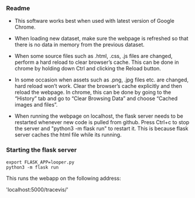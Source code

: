 ### Readme

* This software works best when used with latest version of Google Chrome.

* When loading new dataset, make sure the webpage is refreshed so that there is no data in memory from the previous dataset.

* When some source files such as .html, .css, .js files are changed, perform a hard reload to clear browser’s cache. This can be done in chrome by holding down Ctrl and clicking the Reload button. 

* In some occasion when assets such as .png, .jpg files etc. are changed, hard reload won’t work. Clear the browser’s cache explicitly and then reload the webpage. In chrome, this can be done by going to the “History” tab and go to “Clear Browsing Data” and choose “Cached images and files”.

* When running the webpage on localhost, the flask server needs to be restarted whenever new code is pulled from github. Press Ctrl+c to stop the server and "python3 -m flask run" to restart it. This is because flask server caches the html file while its running.

### Starting the flask server
```
export FLASK_APP=looper.py
python3 -m flask run
```

This runs the webapp on the following address:

'localhost:5000/tracevis/'
